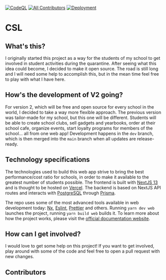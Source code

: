 [![CodeQL](https://github.com/LuckeeDev/csl/actions/workflows/codeql-analysis.yml/badge.svg)](https://github.com/LuckeeDev/csl/actions/workflows/codeql-analysis.yml)
[![All Contributors](https://img.shields.io/github/all-contributors/LuckeeDev/csl?color=ee8449&style=flat)](#contributors)
[![Deployment](https://img.shields.io/github/deployments/LuckeeDev/csl/production?label=vercel&logo=vercel)](https://cslussana.com)

# CSL

## What's this?

I originally started this project as a way for the students of my school to get involved in student activities during the quarantine.
After seeing what this idea could become, I decided to make it open source. The road is still long and I will need some help to accomplish this,
but in the mean time feel free to play with what I have here.

## How's the development of V2 going?

For version 2, which will be free and open source for every school in the world, I decided to take a way more flexible approach. The previous version was
tailor-made for my school, but this one will be different. Students will be able to create school clubs, sell gadgets and yearbooks, order
at their school cafe, organize events, start loyalty programs for members of the school... all from one web app! Development happens in the `dev` branch,
which is then merged into the `main` branch when all updates are release-ready.

## Technology specifications

The technologies used to build this web app strive to bring the best performance/cost ratio for schools, in order to make it available to the greatest
number of students possible. The frontend is built with [NextJS 13](https://nextjs.org) and is thought to be hosted on [Vercel](https://vercel.com). The
backend is based on NextJS API routes and interacts with [PostgreSQL](https://www.postgresql.org) through [Prisma](https://prisma.io).

The repo uses some of the most advanced tools available in web development today: [Nx](https://nx.dev), [Eslint](https://eslint.org), [Prettier](https://prettier.io) and others. Running `yarn dev web` launches the project, running `yarn build web` builds it. To learn more about how the project works, please visit the [official documentation website](https://docs.cslussana.com).

## How can I get involved?

I would love to get some help on this project! If you want to get involved, play around with some of the code and feel free to open a pull request with new changes.

## Contributors

<!-- ALL-CONTRIBUTORS-LIST:START - Do not remove or modify this section -->
<!-- prettier-ignore-start -->
<!-- markdownlint-disable -->

<!-- markdownlint-restore -->
<!-- prettier-ignore-end -->

<!-- ALL-CONTRIBUTORS-LIST:END -->
